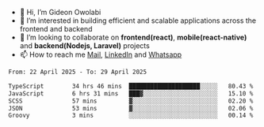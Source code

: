 - 👋 Hi, I’m Gideon Owolabi
- 👀 I’m interested in building efficient and scalable applications across the frontend and backend
- 💞️ I’m looking to collaborate on <b>frontend(react)</b>, <b>mobile(react-native)</b> and <b>backend(Nodejs, Laravel)</b> projects
- 📫 How to reach me <a href="mailto:gideoniyin2021@gmail.com">Mail</a>, <a href="https://www.linkedin.com/in/gideon-owolabi-9b667a232/">LinkedIn</a> and <a href="https://wa.me/2348055377085">Whatsapp</a>

<!---
gude1/gude1 is a ✨ special ✨ repository because its `README.md` (this file) appears on your GitHub profile.
You can click the Preview link to take a look at your changes.
--->

<!--START_SECTION:waka-->

```txt
From: 22 April 2025 - To: 29 April 2025

TypeScript        34 hrs 46 mins  ████████████████████░░░░░   80.43 %
JavaScript        6 hrs 31 mins   ███▓░░░░░░░░░░░░░░░░░░░░░   15.10 %
SCSS              57 mins         ▓░░░░░░░░░░░░░░░░░░░░░░░░   02.20 %
JSON              53 mins         ▓░░░░░░░░░░░░░░░░░░░░░░░░   02.06 %
Groovy            3 mins          ░░░░░░░░░░░░░░░░░░░░░░░░░   00.14 %
```

<!--END_SECTION:waka-->
